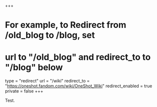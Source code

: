 +++
# For example, to Redirect from /old_blog to /blog, set 
# url to "/old_blog" and redirect_to to "/blog" below
type = "redirect"
url = "/wiki"
redirect_to = "https://oneshot.fandom.com/wiki/OneShot_Wiki"
redirect_enabled = true
private = false
+++

Test.